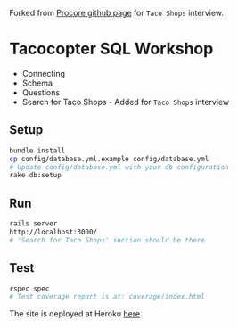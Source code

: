 Forked from [Procore github page](https://github.com/procore) for `Taco Shops` interview.

# Tacocopter SQL Workshop
- Connecting
- Schema
- Questions
- Search for Taco Shops - Added for `Taco Shops` interview

## Setup
```sh
bundle install
cp config/database.yml.example config/database.yml
# Update config/database.yml with your db configuration
rake db:setup
```

## Run
```sh
rails server
http://localhost:3000/
# 'Search for Taco Shops' section should be there
```

## Test
```sh
rspec spec
# Test coverage report is at: coverage/index.html
```

The site is deployed at Heroku [here](https://limitless-sands-79414.herokuapp.com)
